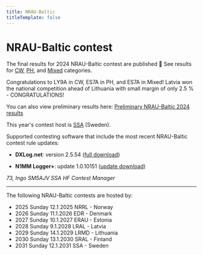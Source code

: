 ```yaml
---
title: NRAU-Baltic
titleTemplate: false
---
```


<!-- script setup lang="ts">
  import ContestTimer from '@/components/ContestTimer.vue'
</script -->

# NRAU-Baltic contest

<!-- ClientOnly><ContestTimer /></ClientOnly -->

The final results for 2024 NRAU-Baltic contest are published 🎉 See results for [CW](/cw), [PH](/ph), and [Mixed](/mixed) categories. 

Congratulations to LY9A in CW, ES7A in PH, and ES7A in Mixed! Latvia won the national competition ahead of Lithuania with small margin of only 2.5 % - CONGRATULATIONS!

<div class="text-sm">You can also view preliminary results here: <a href="https://logs.nraubaltic.eu/results/65947b7f2f903b1b56c43a15/preliminary">Preliminary NRAU-Baltic 2024 results</a></div>

This year's contest host is [SSA](https://www.ssa.se/) (Sweden).

Supported contesting software that include the most recent NRAU-Baltic contest rule updates:

* **DXLog.net**: version 2.5.54 ([full download](https://dxlog.net/sw/files/DXLog.net-2.5.54.msi))

* **N1MM Logger+**: update 1.0.10151 ([update download](https://n1mmwp.hamdocs.com/mmfile/get/file/N1MM-Logger-Update-1.0.10151.exe))

_73, Ingo SM5AJV SSA HF Contest Manager_

---

The following NRAU-Baltic contests are hosted by:

- 2025 Sunday 12.1 2025 NRRL - Norway
- 2026 Sunday 11.1.2026 EDR - Denmark
- 2027 Sunday 10.1.2027 ERAU - Estonia
- 2028 Sunday 9.1.2028 LRAL - Latvia
- 2029 Sunday 14.1.2029 LRMD - Lithuania
- 2030 Sunday 13.1.2030 SRAL - Finland
- 2031 Sunday 12.1.2031 SSA - Sweden
